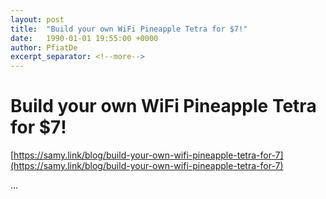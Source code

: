 ```yaml
---
layout: post
title:  "Build your own WiFi Pineapple Tetra for $7!"
date:   1990-01-01 19:55:00 +0000
author: PfiatDe
excerpt_separator: <!--more-->
---
```


# Build your own WiFi Pineapple Tetra for $7!
[https://samy.link/blog/build-your-own-wifi-pineapple-tetra-for-7](https://samy.link/blog/build-your-own-wifi-pineapple-tetra-for-7)

...
<!--more-->
